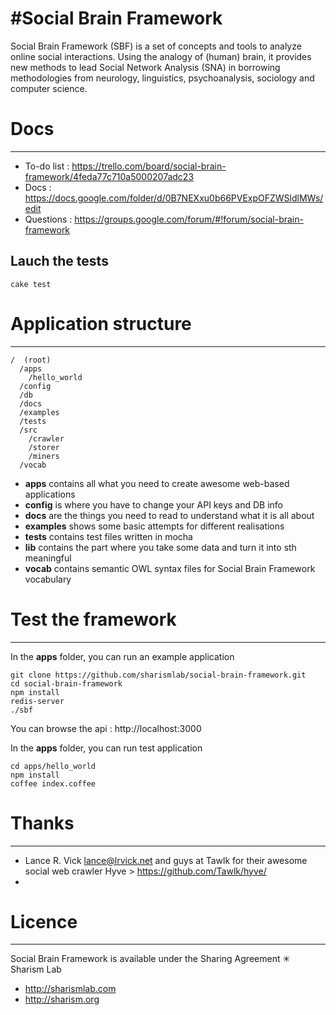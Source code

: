 #Social Brain Framework
======================

Social Brain Framework (SBF) is a set of concepts and tools to analyze online social interactions. Using the analogy of (human) brain, it provides new methods to lead Social Network Analysis (SNA) in borrowing methodologies from neurology, linguistics, psychoanalysis, sociology and computer science.

# Docs
-----------

* To-do list : https://trello.com/board/social-brain-framework/4feda77c710a5000207adc23
* Docs : https://docs.google.com/folder/d/0B7NEXxu0b66PVExpOFZWSldlMWs/edit
* Questions : https://groups.google.com/forum/#!forum/social-brain-framework

## Lauch the tests

    cake test


# Application structure
-----------

    /  (root)
      /apps 
        /hello_world
      /config 
      /db
      /docs
      /examples
      /tests
      /src
        /crawler
        /storer
        /miners
      /vocab

*  **apps** contains all what you need to create awesome web-based applications
*  **config** is where you have to change your API keys and DB info
*  **docs** are the things you need to read to understand what it is all about
*  **examples** shows some basic attempts for different realisations
*  **tests** contains test files written in mocha
*  **lib** contains the part where you take some data and turn it into sth meaningful
*  **vocab** contains semantic OWL syntax files for Social Brain Framework vocabulary


# Test the framework
----------------------

In the **apps** folder, you can run an example application

    git clone https://github.com/sharismlab/social-brain-framework.git
    cd social-brain-framework
    npm install
    redis-server
    ./sbf

You can browse the api : http://localhost:3000

In the **apps** folder, you can run test application

    cd apps/hello_world
    npm install
    coffee index.coffee


# Thanks
----------
* Lance R. Vick <lance@lrvick.net> and guys at Tawlk for their awesome social web crawler Hyve > https://github.com/Tawlk/hyve/
* 



# Licence
----------

Social Brain Framework is available under the Sharing Agreement ✳ Sharism Lab
* http://sharismlab.com
* http://sharism.org
